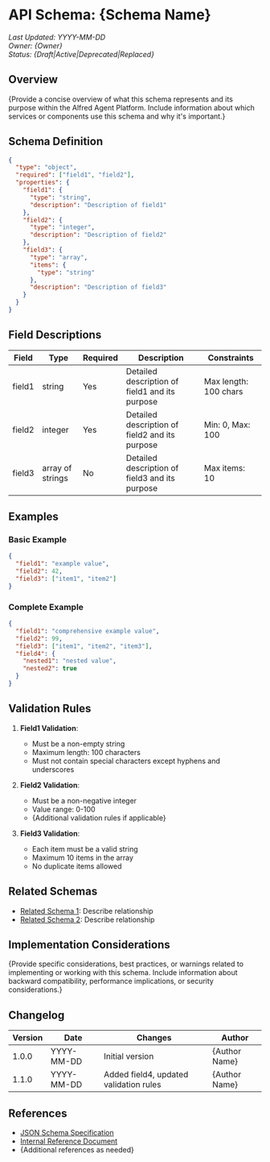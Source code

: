 # API Schema: {Schema Name}

*Last Updated: YYYY-MM-DD*  
*Owner: {Owner}*  
*Status: {Draft|Active|Deprecated|Replaced}*

## Overview

{Provide a concise overview of what this schema represents and its purpose within the Alfred Agent Platform. Include information about which services or components use this schema and why it's important.}

## Schema Definition

```json
{
  "type": "object",
  "required": ["field1", "field2"],
  "properties": {
    "field1": {
      "type": "string",
      "description": "Description of field1"
    },
    "field2": {
      "type": "integer",
      "description": "Description of field2"
    },
    "field3": {
      "type": "array",
      "items": {
        "type": "string"
      },
      "description": "Description of field3"
    }
  }
}
```

## Field Descriptions

| Field | Type | Required | Description | Constraints |
|-------|------|----------|-------------|------------|
| field1 | string | Yes | Detailed description of field1 and its purpose | Max length: 100 chars |
| field2 | integer | Yes | Detailed description of field2 and its purpose | Min: 0, Max: 100 |
| field3 | array of strings | No | Detailed description of field3 and its purpose | Max items: 10 |

## Examples

### Basic Example

```json
{
  "field1": "example value",
  "field2": 42,
  "field3": ["item1", "item2"]
}
```

### Complete Example

```json
{
  "field1": "comprehensive example value",
  "field2": 99,
  "field3": ["item1", "item2", "item3"],
  "field4": {
    "nested1": "nested value",
    "nested2": true
  }
}
```

## Validation Rules

1. **Field1 Validation**:
   - Must be a non-empty string
   - Maximum length: 100 characters
   - Must not contain special characters except hyphens and underscores

2. **Field2 Validation**:
   - Must be a non-negative integer
   - Value range: 0-100
   - {Additional validation rules if applicable}

3. **Field3 Validation**:
   - Each item must be a valid string
   - Maximum 10 items in the array
   - No duplicate items allowed

## Related Schemas

- [Related Schema 1](path/to/related-schema-1.md): Describe relationship
- [Related Schema 2](path/to/related-schema-2.md): Describe relationship

## Implementation Considerations

{Provide specific considerations, best practices, or warnings related to implementing or working with this schema. Include information about backward compatibility, performance implications, or security considerations.}

## Changelog

| Version | Date | Changes | Author |
|---------|------|---------|--------|
| 1.0.0 | YYYY-MM-DD | Initial version | {Author Name} |
| 1.1.0 | YYYY-MM-DD | Added field4, updated validation rules | {Author Name} |

## References

- [JSON Schema Specification](https://json-schema.org/specification.html)
- [Internal Reference Document](path/to/internal/reference)
- {Additional references as needed}